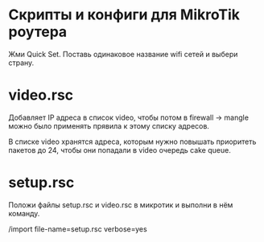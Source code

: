 # Скрипты и конфиги для MikroTik роутера
Жми Quick Set. Поставь одинаковое название wifi сетей и выбери страну.

# video.rsc
Добавляет IP адреса в список video, чтобы потом в firewall -> mangle можно было применять прявила к этому списку адресов.

В списке video хранятся адреса, которым нужно повышать приоритеть пакетов до 24, чтобы они попадали в video очередь cake queue.

# setup.rsc
Положи файлы setup.rsc и video.rsc в микротик и выполни в нём команду.

/import file-name=setup.rsc verbose=yes
